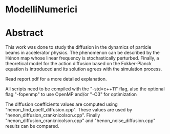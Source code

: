 # ModelliNumerici

# Abstract
This work was done to study the diffusion in the dynamics of particle beams in accelerator
physics. The phenomenon can be described by the Hénon map whose linear frequency is
stochastically perturbed. Finally, a theoretical model for the action diffusion based on the
Fokker-Planck equation is introduced and its solution agrees with the simulation process.


Read report.pdf for a more detailed explanation.

All scripts need to be compiled with the "-std=c++11" flag, also the optional flag "-fopenmp" to use OpenMP and/or "-O3" for optimization

The diffusion coefficients values are computed using "henon_find_coeff_diffusion.cpp". 
These values are used by "henon_diffusion_cranknicolson.cpp".
Finally "henon_diffusion_cranknicolson.cpp" and "henon_noise_diffusion.cpp" results can be compared.
